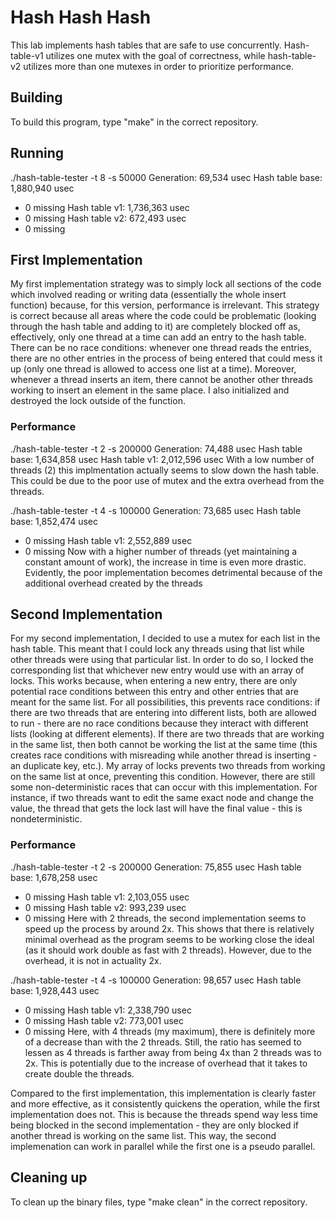 # Hash Hash Hash

This lab implements hash tables that are safe to use concurrently. Hash-table-v1 utilizes one mutex with the goal of correctness, while hash-table-v2 utilizes more than one mutexes in order to prioritize performance.
## Building

To build this program, type "make" in the correct repository.

## Running

./hash-table-tester -t 8 -s 50000
Generation: 69,534 usec
Hash table base: 1,880,940 usec
  - 0 missing
Hash table v1: 1,736,363 usec
  - 0 missing
Hash table v2: 672,493 usec
  - 0 missing

## First Implementation

My first implementation strategy was to simply lock all sections of the code which involved reading or writing data (essentially the whole insert function) because, for this version, performance is irrelevant. This strategy is correct because all areas where the code could be problematic (looking through the hash table and adding to it) are completely blocked off as, effectively, only one thread at a time can add an entry to the hash table. There can be no race conditions: whenever one thread reads the entries, there are no other entries in the process of being entered that could mess it up (only one thread is allowed to access one list at a time). Moreover, whenever a thread inserts an item, there cannot be another other threads working to insert an element in the same place. I also initialized and destroyed the lock outside of the function.

### Performance

./hash-table-tester -t 2 -s 200000
Generation: 74,488 usec
Hash table base: 1,634,858 usec
Hash table v1: 2,012,596 usec
With a low number of threads (2) this implmentation actually seems to slow down the hash table. This could be due to the poor use of mutex and the extra overhead from the threads.

./hash-table-tester -t 4 -s 100000
Generation: 73,685 usec
Hash table base: 1,852,474 usec
  - 0 missing
Hash table v1: 2,552,889 usec
  - 0 missing
Now with a higher number of threads (yet maintaining a constant amount of work), the increase in time is even more drastic. Evidently, the poor implementation becomes detrimental because of the additional overhead created by the threads


## Second Implementation

For my second implementation, I decided to use a mutex for each list in the hash table. This meant that I could lock any threads using that list while other threads were using that particular list. In order to do so, I locked the corresponding list that whichever new entry would use with an array of locks. This works because, when entering a new entry, there are only potential race conditions between this entry and other entries that are meant for the same list. For all possibilities, this prevents race conditions: if there are two threads that are entering into different lists, both are allowed to run - there are no race conditions because they interact with different lists (looking at different elements). If there are two threads that are working in the same list, then both cannot be working the list at the same time (this creates race conditions with misreading while another thread is inserting - an duplicate key, etc.). My array of locks prevents two threads from working on the same list at once, preventing this condition. However, there are still some non-deterministic races that can occur with this implementation. For instance, if two threads want to edit the same exact node and change the value, the thread that gets the lock last will have the final value - this is nondeterministic.
### Performance

./hash-table-tester -t 2 -s 200000
Generation: 75,855 usec
Hash table base: 1,678,258 usec
  - 0 missing
Hash table v1: 2,103,055 usec
  - 0 missing
Hash table v2: 993,239 usec
  - 0 missing
Here with 2 threads, the second implementation seems to speed up the process by around 2x. This shows that there is relatively minimal overhead as the program seems to be working close the ideal (as it should work double as fast with 2 threads). However, due to the overhead, it is not in actuality 2x.

./hash-table-tester -t 4 -s 100000
Generation: 98,657 usec
Hash table base: 1,928,443 usec
  - 0 missing
Hash table v1: 2,338,790 usec
  - 0 missing
Hash table v2: 773,001 usec
  - 0 missing
Here, with 4 threads (my maximum), there is definitely more of a decrease than with the 2 threads. Still, the ratio has seemed to lessen as 4 threads is farther away from being 4x than 2 threads was to 2x. This is potentially due to the increase of overhead that it takes to create double the threads. 

Compared to the first implementation, this implementation is clearly faster and more effective, as it consistently quickens the operation, while the first implementation does not. This is because the threads spend way less time being blocked in the second implementation - they are only blocked if another thread is working on the same list. This way, the second implemenation can work in parallel while the first one is a pseudo parallel.


## Cleaning up

To clean up the binary files, type "make clean" in the correct repository.
